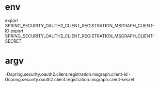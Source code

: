 # env

export SPRING_SECURITY_OAUTH2_CLIENT_REGISTRATION_MSGRAPH_CLIENT-ID
export SPRING_SECURITY_OAUTH2_CLIENT_REGISTRATION_MSGRAPH_CLIENT-SECRET

# argv

-Dspring.security.oauth2.client.registration.msgraph.client-id
-Dspring.security.oauth2.client.registration.msgraph.client-secret